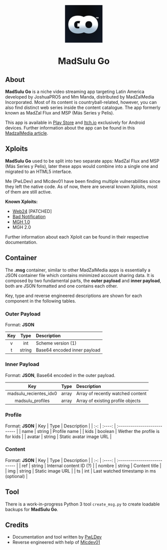 <div align="center">
<img src="../.github/icons/madsulu_go.png" width="120">
<br>
<h1>MadSulu Go</h1>
</div>

## About

**MadSulu Go** is a niche video streaming app targeting Latin America developed by JoshuaPRO5 and Mm Manda, distributed by MadZalMedia Incorporated.
Most of its content is countryball-related, however, you can also find distinct web series inside the content catalogue.
The app formerly known as MadZal Flux and MSP (Más Series y Pelis).

This app is available in [Play Store](https://play.google.com/store/apps/details?id=flux.mandajoshua) and [Itch.io](https://mandajoshua.itch.io/madsulugo) exclusively for Android devices. Further information about the app can be found in this [MadzalMedia article](https://madzalmediaincorporated.fandom.com/es/wiki/MadSulu_GO).

## Xploits

**MadSulu Go** used to be split into two separate apps: MadZal Flux and MSP (Más Series y Pelis), later these apps would combine into a single one and migrated to an HTML5 interface.

Me (PwLDev) and Mlcdev01 have been finding multiple vulnerabilities since they left the native code.
As of now, there are several known Xploits, most of them are still active.

**Known Xploits:**

- [Web24](https://youtube.com/shorts/sW432kAt7dk) [PATCHED]
- [Bad Notification](xploits/bad_notification.md)
- [MGH 1.0](xploits/MGH_1.0.md)
- MGH 2.0

Further information about each Xploit can be found in their respective documentation.

## Container

The **.msg** container, similar to other MadZalMedia apps is essentially a JSON container file which contains minimized account sharing data.
It is composed by two fundamental parts, the **outer payload** and **inner payload**, both are JSON formatted and one contains each other.

Key, type and reverse engineered descriptions are shown for each component in the following tables.

### Outer Payload

Format: **JSON**

| Key |  Type  | Description                  |
| :-: | :----: | :--------------------------- |
|  v  |  int   | Scheme version (1)           |
|  t  | string | Base64 encoded inner payload |

### Inner Payload

Format: **JSON**, Base64 encoded in the outer payload.

|          Key           | Type  | Description                       |
| :--------------------: | :---: | :-------------------------------- |
| madsulu_recientes_idx0 | array | Array of recently watched content |
|    madsulu_profiles    | array | Array of existing profile objects |

### Profile

Format: **JSON**
| Key | Type | Description |
| :-: | :----: | :--------------------------- |
| name | string | Profile name |
| kids | boolean | Wether the profile is for kids |
| avatar | string | Static avatar image URL |

### Content

Format: **JSON**
| Key | Type | Description |
| :-: | :----: | :--------------------------- |
| ref | string | Internal content ID (?) |
| nombre | string | Content title |
| img | string | Static image URL |
| ts | int | Last watched timestamp in ms (optional) |

## Tool

There is a work-in-progress Python 3 tool `create_msg.py` to create loadable backups for **MadSulu Go**.

## Credits

- Documentation and tool written by [PwLDev](https://github.com/PwLDev)
- Reverse engineered with help of [Mlcdev01](https://github.com/Mlc01dev)
